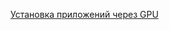[Установка приложений через GPU](https://kurets.ru/administrirovanie-seti/120-ustanovka-i-udalenie-programm-gruppovymi-politikami-windows-server-2016)
